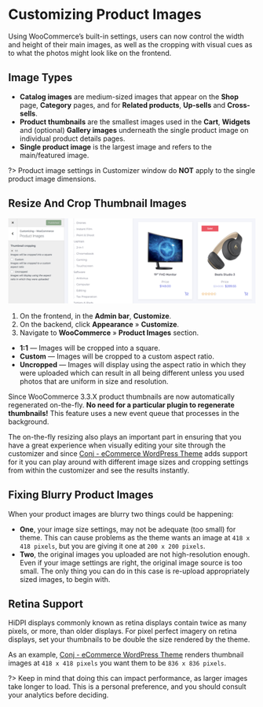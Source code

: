 # Customizing Product Images

Using WooCommerce’s built-in settings, users can now control the width and height of their main images, as well as the cropping with visual cues as to what the photos might look like on the frontend.

## Image Types

* **Catalog images** are medium-sized images that appear on the **Shop** page, **Category** pages, and for **Related products**, **Up-sells** and **Cross-sells**.
* **Product thumbnails** are the smallest images used in the **Cart**, **Widgets** and (optional) **Gallery images** underneath the single product image on individual product details pages.
* **Single product image** is the largest image and refers to the main/featured image.

?> Product image settings in Customizer window do **NOT** apply to the single product image dimensions.

## Resize And Crop Thumbnail Images

![Customizing Product Images](img/customizing-product-images.png)

1. On the frontend, in the **Admin bar**, **Customize**.
2. On the backend, click **Appearance** » **Customize**.
3. Navigate to **WooCommerce** » **Product Images** section.
  - **1:1** — Images will be cropped into a square.
  - **Custom** — Images will be cropped to a custom aspect ratio.
  - **Uncropped** — Images will display using the aspect ratio in which they were uploaded which can result in all being different unless you used photos that are uniform in size and resolution.
  
Since WooCommerce 3.3.X product thumbnails are now automatically regenerated on-the-fly. **No need for a particular plugin to regenerate thumbnails!** This feature uses a new event queue that processes in the background. 

The on-the-fly resizing also plays an important part in ensuring that you have a great experience when visually editing your site through the customizer and since [Conj - eCommerce WordPress Theme](https://themeforest.net/item/conj-ecommerce-wordpress-theme/21935639?ref=mypreview) adds support for it you can play around with different image sizes and cropping settings from within the customizer and see the results instantly.

## Fixing Blurry Product Images

When your product images are blurry two things could be happening:

* **One**, your image size settings, may not be adequate (too small) for theme. This can cause problems as the theme wants an image at `418 x 418 pixels`, but you are giving it one at `200 x 200 pixels`.
* **Two**, the original images you uploaded are not high-resolution enough. Even if your image settings are right, the original image source is too small. The only thing you can do in this case is re-upload appropriately sized images, to begin with.

## Retina Support

HiDPI displays commonly known as retina displays contain twice as many pixels, or more, than older displays. For pixel perfect imagery on retina displays, set your thumbnails to be double the size rendered by the theme. 

As an example, [Conj - eCommerce WordPress Theme](https://themeforest.net/item/conj-ecommerce-wordpress-theme/21935639?ref=mypreview) renders thumbnail images at `418 x 418 pixels` you want them to be `836 x 836 pixels`.

?> Keep in mind that doing this can impact performance, as larger images take longer to load. This is a personal preference, and you should consult your analytics before deciding. 
